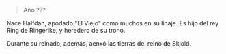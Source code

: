 > Año ???

Nace Halfdan, apodado "El Viejo" como muchos en su linaje. Es hijo del rey Ring de Ringerike, y heredero de su trono.

Durante su reinado, además, aenxó las tierras del reino de Skjold.